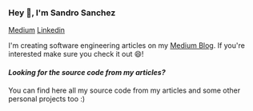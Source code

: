 ### Hey 👋, I'm Sandro Sanchez

[Medium](https://medium.com/@sandropucp)
[Linkedin](https://www.linkedin.com/in/sandro-s-75358b10/)

I'm creating software engineering articles on my [Medium Blog](https://medium.com/@sandropucp). If you're interested make sure you check it out 😄!

#### *Looking for the source code from my articles?*
You can find here all my source code from my articles and some other personal projects too :)

<!--
**sandropucp/sandropucp** is a ✨ _special_ ✨ repository because its `README.md` (this file) appears on your GitHub profile.

Here are some ideas to get you started:

- 🔭 I’m currently working on ...
- 🌱 I’m currently learning ...
- 👯 I’m looking to collaborate on ...
- 🤔 I’m looking for help with ...
- 💬 Ask me about ...
- 📫 How to reach me: ...
- 😄 Pronouns: ...
- ⚡ Fun fact: ...
-->
